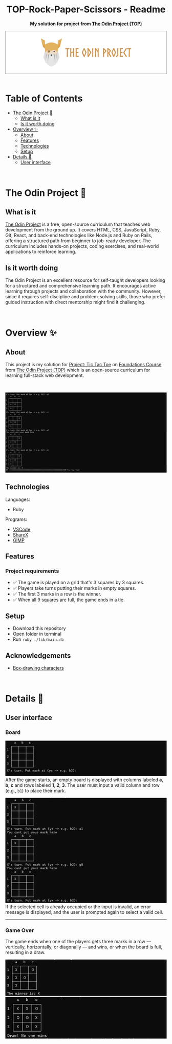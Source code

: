<h1 align="center">TOP-Rock-Paper-Scissors - Readme</h1>
<p align="center">
  <strong>
    My solution for project from <a href="https://www.theodinproject.com" target="_blank">The Odin Project (TOP)</a>
  </strong>
</p>
<div align="center">
  <a href="https://www.theodinproject.com">
    <img src="_for_readme/banner.png">
  </a>
</div>

<br>

# Table of Contents
* [The Odin Project :thinking:](#the-odin-project-thinking)
  * [What is it](#what-is-it)
  * [Is it worth doing](#is-it-worth-doing)
* [Overview :sparkles:](#overview-sparkles)
  * [About](#about)
  * [Features](#features)
  * [Technologies](#technologies)
  * [Setup](#setup)
* [Details :scroll:](#details-scroll)
  * [User interface](#user-interface)

<br>

# The Odin Project :thinking:

## What is it  
[The Odin Project](https://www.theodinproject.com) is a free, open-source curriculum that teaches web development from the ground up. It covers HTML, CSS, JavaScript, Ruby, Git, React, and back-end technologies like Node.js and Ruby on Rails, offering a structured path from beginner to job-ready developer. The curriculum includes hands-on projects, coding exercises, and real-world applications to reinforce learning.

## Is it worth doing  
The Odin Project is an excellent resource for self-taught developers looking for a structured and comprehensive learning path. It encourages active learning through projects and collaboration with the community. However, since it requires self-discipline and problem-solving skills, those who prefer guided instruction with direct mentorship might find it challenging.

<br>

# Overview :sparkles:

## About
This project is my solution for [Project: Tic Tac Toe](https://www.theodinproject.com/lessons/ruby-tic-tac-toe) on [Foundations Course](https://www.theodinproject.com/paths/full-stack-ruby-on-rails/courses/ruby) from [The Odin Project (TOP)](https://www.theodinproject.com) which is an open-source curriculum for learning full-stack web development.

<br>

![preview](/_for_readme/preview.png)

## Technologies
Languages:
- Ruby
  
Programs:
- [VSCode](https://code.visualstudio.com)
- [ShareX](https://getsharex.com)
- [GIMP](https://www.gimp.org)

## Features
### Project requirements
- ✅ The game is played on a grid that's 3 squares by 3 squares.
- ✅ Players take turns putting their marks in empty squares.
- ✅ The first 3 marks in a row is the winner.
- ✅ When all 9 squares are full, the game ends in a tie. 

## Setup
- Download this repository
- Open folder in terminal
- Run `ruby ./lib/main.rb`

## Acknowledgements
- [Box-drawing characters](https://en.wikipedia.org/wiki/Box-drawing_characters)

<br>

# Details :scroll:

## User interface

### Board  
![board](/_for_readme/UI/board.png)  
After the game starts, an empty board is displayed with columns labeled **a**, **b**, **c** and rows labeled **1**, **2**, **3**. The user must input a valid column and row (e.g., `b1`) to place their mark.

![invalid moves](/_for_readme/UI/invalid_moves.png)  
If the selected cell is already occupied or the input is invalid, an error message is displayed, and the user is prompted again to select a valid cell.

---

### Game Over  
The game ends when one of the players gets three marks in a row — vertically, horizontally, or diagonally — and wins, or when the board is full, resulting in a draw.

![winner](/_for_readme/UI/winner.png)  
![draw](/_for_readme/UI/draw.png)  

